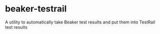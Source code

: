 beaker-testrail
===============

A utility to automatically take Beaker test results and put them into TestRail test results
